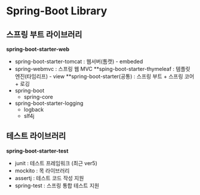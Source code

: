 # Spring-Boot Library

## 스프링 부트 라이브러리
**spring-boot-starter-web**
- spring-boot-starter-tomcat : 웹서버(톰캣) - embeded
- spring-webmvc : 스프링 웹 MVC
**sping-boot-starter-thymeleaf : 템플릿 엔진(타임리프) - view
**spring-boot-starter(공통) : 스프링 부트 + 스프링 코어 + 로깅
- spring-boot
  - spring-core
- spring-boot-starter-logging
  - logback
  - slf4j

## 테스트 라이브러리
**spring-boot-starter-test**
- junit : 테스트 프레임워크 (최근 ver5)
- mockito : 목 라이브러리
- assertj : 테스트 코드 작성 지원
- spring-test : 스프링 통합 테스트 지원


